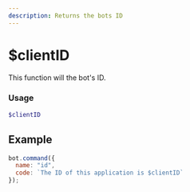 ```yaml
---
description: Returns the bots ID
---
```


# $clientID

This function will the bot's ID.

### Usage
```php
$clientID
```

## Example

```javascript
bot.command({
  name: "id",
  code: `The ID of this application is $clientID`
});
```


